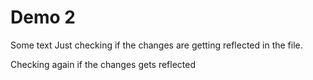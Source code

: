 # Demo 2

Some text
Just checking if the changes are getting reflected in the file.

Checking again if the changes gets reflected